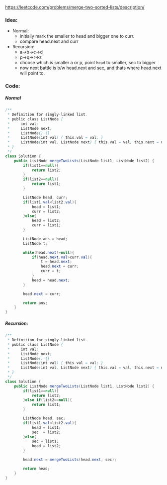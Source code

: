 https://leetcode.com/problems/merge-two-sorted-lists/description/
### Idea:
- Normal:
	- initially mark the smaller to head and bigger one to curr.
	- compare head.next and curr
- Recursion:
	- a->b->c->d
	- p->q->r->z
	- choose which is smaller a or p, point `head` to smaller, sec to bigger
	- now next battle is b/w head.next and sec, and thats where head.next will point to.

### Code:
##### Normal
```java
/**
 * Definition for singly-linked list.
 * public class ListNode {
 *     int val;
 *     ListNode next;
 *     ListNode() {}
 *     ListNode(int val) { this.val = val; }
 *     ListNode(int val, ListNode next) { this.val = val; this.next = next; }
 * }
 */
class Solution {
    public ListNode mergeTwoLists(ListNode list1, ListNode list2) {
        if(list1==null){
            return list2;
        }
        if(list2==null){
            return list1;
        }

        ListNode head, curr;
        if(list1.val<list2.val){
            head = list1;
            curr = list2;
        }else{
            head = list2;
            curr = list1;
        }

        ListNode ans = head;
        ListNode t;

        while(head.next!=null){
            if(head.next.val>curr.val){
                t = head.next;
                head.next = curr;
                curr = t;
            }
            head = head.next;
        }

        head.next = curr;

        return ans;
    }
}
```

##### Recursion:
```java
/**
 * Definition for singly-linked list.
 * public class ListNode {
 *     int val;
 *     ListNode next;
 *     ListNode() {}
 *     ListNode(int val) { this.val = val; }
 *     ListNode(int val, ListNode next) { this.val = val; this.next = next; }
 * }
 */
class Solution {
    public ListNode mergeTwoLists(ListNode list1, ListNode list2) {
        if(list1==null){
            return list2;
        }else if(list2==null){
            return list1;
        }

        ListNode head, sec;
        if(list1.val<list2.val){
            head = list1;
            sec  = list2;
        }else{
            sec = list1;
            head = list2;
        }

        head.next = mergeTwoLists(head.next, sec);

        return head;
    }
}
```